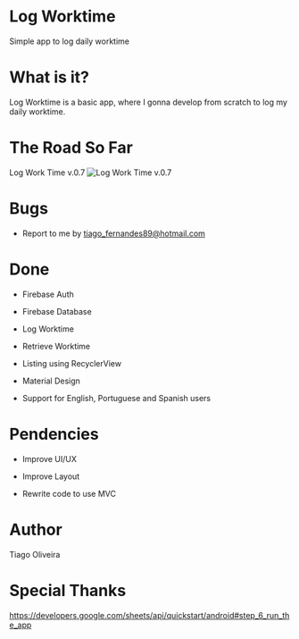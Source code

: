 # Log Worktime
Simple app to log daily worktime

# What is it?

Log Worktime is a basic app, where I gonna develop from scratch to log my daily worktime.

# The Road So Far
Log Work Time v.0.7
![Log Work Time v.0.7](https://user-images.githubusercontent.com/8193383/36648697-9f3f5f48-1a75-11e8-891b-89ed4132fbd3.png)

# Bugs
- Report to me by tiago_fernandes89@hotmail.com

# Done

- Firebase Auth

- Firebase Database

- Log Worktime

- Retrieve Worktime

- Listing using RecyclerView

- Material Design

- Support for English, Portuguese and Spanish users

# Pendencies
- Improve UI/UX

- Improve Layout

- Rewrite code to use MVC

# Author
Tiago Oliveira

# Special Thanks
https://developers.google.com/sheets/api/quickstart/android#step_6_run_the_app
